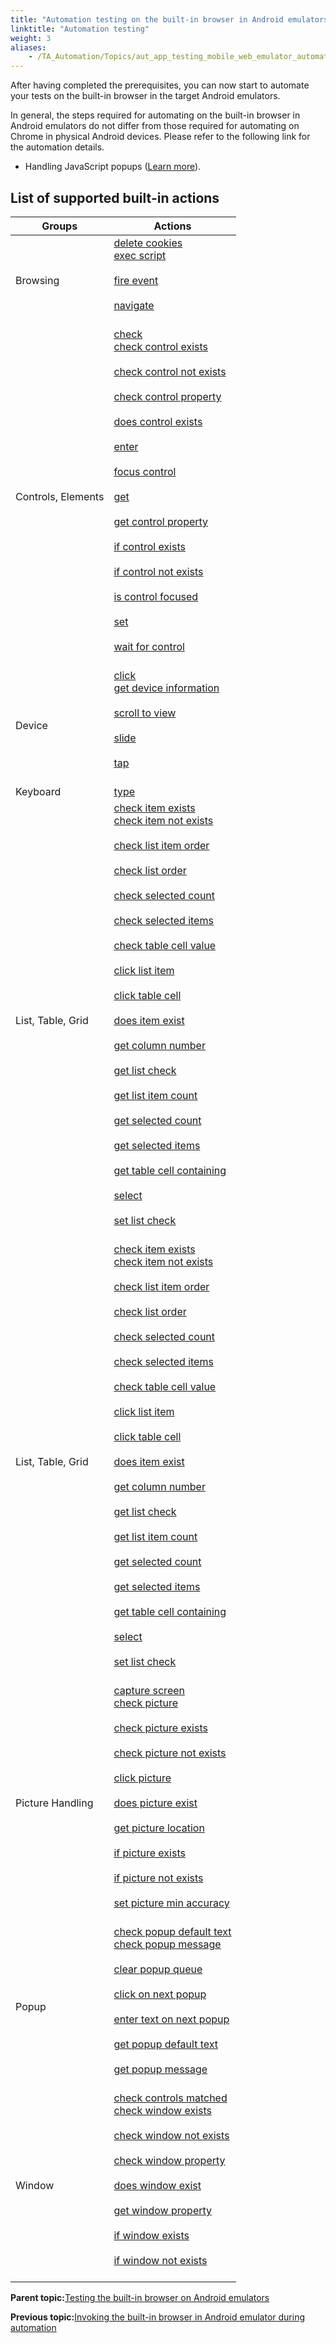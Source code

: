 ```yaml
--- 
title: "Automation testing on the built-in browser in Android emulators"
linktitle: "Automation testing"
weight: 3
aliases: 
    - /TA_Automation/Topics/aut_app_testing_mobile_web_emulator_automation.html
---
```


After having completed the prerequisites, you can now start to automate your tests on the built-in browser in the target Android emulators.

In general, the steps required for automating on the built-in browser in Android emulators do not differ from those required for automating on Chrome in physical Android devices. Please refer to the following link for the automation details.

-   Handling JavaScript popups \([Learn more](aut_app_testing_Android_apps_popups.html)\).

## List of supported built-in actions

|Groups|Actions|
|------|-------|
|Browsing|[delete cookies](delete_cookies.html)<br> [exec script](exec_script.html)<br><br> [fire event](fire_event.html)<br><br> [navigate](navigate.html)<br><br>|
|Controls, Elements|[check](check.html)<br> [check control exists](check_control_exists.html)<br><br> [check control not exists](check_control_not_exists.html)<br><br> [check control property](check_control_property.html)<br><br> [does control exists](does_control_exist.html)<br><br> [enter](enter.html)<br><br> [focus control](focus_control.html)<br><br> [get](get.html)<br><br> [get control property](get_control_property.html)<br><br> [if control exists](if_control_exists.html)<br><br> [if control not exists](if_control_not_exists.html)<br><br> [is control focused](is_control_focused.html)<br><br> [set](set.html)<br><br> [wait for control](wait_for_control.html)<br><br>|
|Device|[click](click.html)<br> [get device information](get_device_information.html)<br><br> [scroll to view](iOS_scroll_to_view.html)<br><br> [slide](slide.html)<br><br> [tap](tap.html)<br><br>|
|Keyboard|[type](type.html)<br>|
|List, Table, Grid|[check item exists](check_item_exists.html)<br> [check item not exists](check_item_not_exists.html)<br><br> [check list item order](check_list_item_order.html)<br><br> [check list order](check_list_order.html)<br><br> [check selected count](check_selected_count.html)<br><br> [check selected items](check_selected_items.html)<br><br> [check table cell value](check_table_cell_value.html)<br><br> [click list item](click_list_item.html)<br><br> [click table cell](click_table_cell.html)<br><br> [does item exist](does_item_exist.html)<br><br> [get column number](get_column_number.html)<br><br> [get list check](get_list_check.html)<br><br> [get list item count](get_list_item_count.html)<br><br> [get selected count](get_selected_count.html)<br><br> [get selected items](get_selected_items.html)<br><br> [get table cell containing](get_table_cell_containing.html)<br><br> [select](select.html)<br><br> [set list check](set_list_check.html)<br><br>|
|List, Table, Grid|[check item exists](check_item_exists.html)<br> [check item not exists](check_item_not_exists.html)<br><br> [check list item order](check_list_item_order.html)<br><br> [check list order](check_list_order.html)<br><br> [check selected count](check_selected_count.html)<br><br> [check selected items](check_selected_items.html)<br><br> [check table cell value](check_table_cell_value.html)<br><br> [click list item](click_list_item.html)<br><br> [click table cell](click_table_cell.html)<br><br> [does item exist](does_item_exist.html)<br><br> [get column number](get_column_number.html)<br><br> [get list check](get_list_check.html)<br><br> [get list item count](get_list_item_count.html)<br><br> [get selected count](get_selected_count.html)<br><br> [get selected items](get_selected_items.html)<br><br> [get table cell containing](get_table_cell_containing.html)<br><br> [select](select.html)<br><br> [set list check](set_list_check.html)<br><br>|
|Picture Handling|[capture screen](capture_screen.html)<br> [check picture](check_picture.html)<br><br> [check picture exists](check_picture_exists.html)<br><br> [check picture not exists](check_picture_not_exists.html)<br><br> [click picture](click_picture.html)<br><br> [does picture exist](does_picture_exist.html)<br><br> [get picture location](get_picture_location.html)<br><br> [if picture exists](if_picture_exists.html)<br><br> [if picture not exists](if_picture_not_exists.html)<br><br> [set picture min accuracy](set_picture_min_accuracy.html)<br><br>|
|Popup|[check popup default text](check_popup_default_text.html)<br> [check popup message](check_popup_message.html)<br><br> [clear popup queue](clear_popup_queue.html)<br><br> [click on next popup](click_on_next_popup.html)<br><br> [enter text on next popup](enter_text_on_next_popup.html)<br><br> [get popup default text](get_popup_default_text.html)<br><br> [get popup message](get_popup_message.html)<br><br>|
|Window|[check controls matched](check_controls_matched.html)<br> [check window exists](check_window_exists.html)<br><br> [check window not exists](check_window_not_exists.html)<br><br> [check window property](check_window_property.html)<br><br> [does window exist](does_window_exist.html)<br><br> [get window property](get_window_property.html)<br><br> [if window exists](if_window_exists.html)<br><br> [if window not exists](if_window_not_exists.html)<br><br>|

**Parent topic:**[Testing the built-in browser on Android emulators](/TA_Automation/Topics/aut_app_testing_mobile_web_Android_emulators.html)

**Previous topic:**[Invoking the built-in browser in Android emulator during automation](/TA_Automation/Topics/aut_app_testing_mobile_web_emulator_invoking_browser.html)


